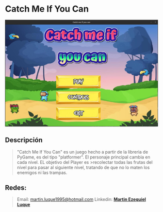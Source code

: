 #  Catch Me If You Can 


![Pantalla Principal](src/Recursos/Image/Portada.png)



## Descripción 

>"Catch Me If You Can" es un juego hecho a partir de la libreria de PyGame, es del tipo "platformer". El personaje principal cambia en cada nivel. EL objetivo del Player es >recolectar todas las frutas del nivel para pasar al siguiente nivel, tratando de que no lo maten los enemigos ni las trampas.


## Redes:

>Email: martin.luque1995@hotmail.com
>Linkedin: [**Martin Ezequiel Luque**]([https://www.linkedin.com/in/martineluque/)

